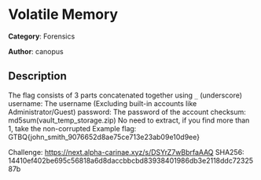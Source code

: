 # Volatile Memory


**Category**: Forensics

**Author**: canopus

## Description

The flag consists of 3 parts concatenated together using `_` (underscore)
username: The username (Excluding built-in accounts like Administrator/Guest)
password: The password of the account
checksum: md5sum(vault_temp_storage.zip) No need to extract, if you find more than 1, take the non-corrupted
Example flag: GTBQ{john_smith_9076652d8ae75ce713e23ab09e10d9ee}

Challenge: https://next.alpha-carinae.xyz/s/DSYrZ7wBbrfaAAQ
SHA256: 14410ef402be695c56818a6d8daccbbcbd83938401986db3e2118ddc7232587b


